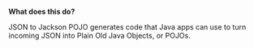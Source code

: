 **What does this do?**

JSON to Jackson POJO generates code that Java apps can use to turn incoming JSON into Plain Old Java Objects, or POJOs.
